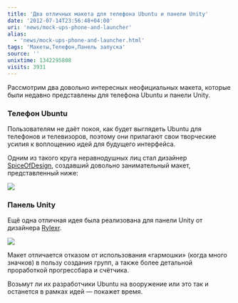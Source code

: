 ```yaml
---
title: 'Два отличных макета для телефона Ubuntu и панели Unity'
date: '2012-07-14T23:56:48+04:00'
uri: 'news/mock-ups-phone-and-launcher'
alias: 
  - 'news/mock-ups-phone-and-launcher.html'
tags: 'Макеты,Телефон,Панель запуска'
source: ''
unixtime: 1342295808
visits: 3931
---
```

Рассмотрим два довольно интересных неофициальных макета, которые были недавно представлены для телефона Ubuntu и панели Unity.

### Телефон Ubuntu

Пользователям не даёт покоя, как будет выглядеть Ubuntu для телефонов и телевизоров, поэтому они прилагают свои творческие усилия к воплощению идей для будущего интерфейса.

Одним из такого круга неравнодушных лиц стал дизайнер [SpiceOfDesign](http://spiceofdesign.deviantart.com/art/Ubuntu-Phone-314074182), создавший довольно занимательный макет, представленный ниже:

[![](img/2012/07/14/23-00/ubuntu-phone-by-spiceofdesign-d56zp6u-7569901176-o.jpg)](img/2012/07/14/23-00/ubuntu-phone-by-spiceofdesign-d56zp6u-7569901176-o.jpg)

### Панель Unity

Ещё одна отличная идея была реализована для панели Unity от дизайнера [Rylexr](http://rylexr.deviantart.com/art/A-better-Ubuntu-Unity-Launcher-Part-I-314357816).

[![](img/2012/07/14/23-00/a-better-untiy-mockup-1-7569902572-o.jpg)](img/2012/07/14/23-00/a-better-untiy-mockup-1-7569902572-o.jpg)

Макет отличается отказом от использования «гармошки» (когда много значков) в пользу создания групп, а также более детальной проработкой прогрессбара и счётчика.

Возьмут ли их разработчики Ubuntu на вооружение или это так и останется в рамках идей — покажет время.
